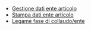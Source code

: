 - [Gestione dati ente articolo](Sorgenti/DOC/OJ/PGM/CQVR10)
- [Stampa dati ente articolo](Sorgenti/DOC/OJ/PGM/CQVR20)
- [Legame fase di collaudo/ente](Sorgenti/DOC/OJ/PGM/CQCF40)

